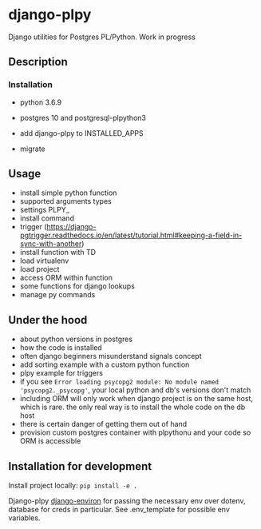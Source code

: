 # django-plpy

Django utilities for Postgres PL/Python. Work in progress

## Description


### Installation
- python 3.6.9
- postgres 10 and postgresql-plpython3

- add django-plpy to INSTALLED_APPS
- migrate
## Usage
+ install simple python function
+ supported arguments types
+ settings PLPY_
+ install command
+ trigger (https://django-pgtrigger.readthedocs.io/en/latest/tutorial.html#keeping-a-field-in-sync-with-another)
+ install function with TD
+ load virtualenv
+ load project
+ access ORM within function
+ some functions for django lookups
+ manage py commands

## Under the hood

- about python versions in postgres
- how the code is installed
- often django beginners misunderstand signals concept
- add sorting example with a custom python function
- plpy example for triggers
- if you see `Error loading psycopg2 module: No module named 'psycopg2._psycopg'`, your local python and db's versions don't match
- including ORM will only work when django project is on the same host, which is rare. the only real way is to install the whole code on the db host
- there is certain danger of getting them out of hand
- provision custom postgres container with plpythonu and your code so ORM is accessible

## Installation for development

Install project locally: `pip install -e .`

Django-plpy [django-environ](https://github.com/joke2k/django-environ) for passing the necessary env over dotenv,
database for creds in particular. See .env_template for possible env variables.
